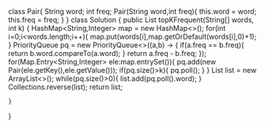 class Pair{
    String word;
    int freq;
    Pair(String word,int freq){
        this.word = word;
        this.freq = freq;
    }
}
class Solution {
    public List<String> topKFrequent(String[] words, int k) {
        HashMap<String,Integer> map = new HashMap<>();
        for(int i=0;i<words.length;i++){
            map.put(words[i],map.getOrDefault(words[i],0)+1);
        }
        PriorityQueue<Pair> pq = new PriorityQueue<>((a,b) -> {
            if(a.freq == b.freq){
                return b.word.compareTo(a.word);
            }
            return a.freq - b.freq;
        });
            for(Map.Entry<String,Integer> ele:map.entrySet()){
                pq.add(new Pair(ele.getKey(),ele.getValue()));
                if(pq.size()>k){
                    pq.poll();
                }
            }
            List<String> list = new ArrayList<>();
            while(pq.size()>0){
                list.add(pq.poll().word);
            }
    Collections.reverse(list);
        return list;

    }
}